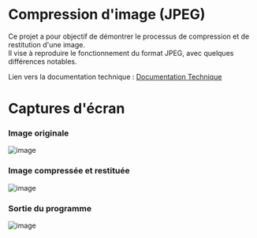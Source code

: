 # Compression d'image (JPEG)

Ce projet a pour objectif de démontrer le processus de compression et de restitution d'une image.  
Il vise à reproduire le fonctionnement du format JPEG, avec quelques différences notables.

Lien vers la documentation technique : [Documentation Technique](https://docs.google.com/document/d/1eO6T6d_AY3vQ8w9KEwIuldRbvivYMZ0a5jS3wjoaJx8/edit?usp=sharing)

# Captures d'écran

### Image originale

![image](https://github.com/user-attachments/assets/429f6c28-1dd1-4189-9f3f-5f91ce0b4482)

### Image compressée et restituée

![image](https://github.com/user-attachments/assets/6b2c6180-0568-4cc2-a23d-7ff6cf41adbb)

### Sortie du programme

![image](https://github.com/user-attachments/assets/6c7ea9a0-0181-496a-86f4-0c108a8a5722)
